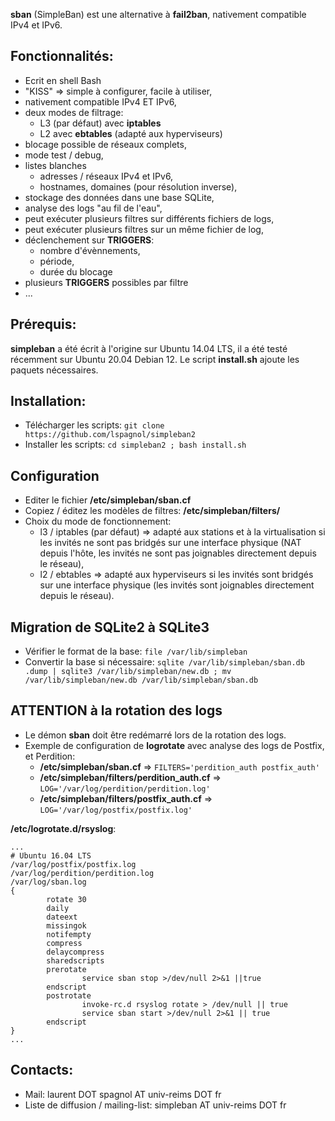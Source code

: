 **sban** (SimpleBan) est une alternative à **fail2ban**, nativement compatible IPv4 et IPv6.

## Fonctionnalités:
 * Ecrit en shell Bash
 * "KISS" => simple à configurer, facile à utiliser,
 * nativement compatible IPv4 ET IPv6,
 * deux modes de filtrage:
   * L3 (par défaut) avec **iptables**
   * L2 avec **ebtables** (adapté aux hyperviseurs)
 * blocage possible de réseaux complets,
 * mode test / debug,
 * listes blanches
   * adresses / réseaux IPv4 et IPv6,
   * hostnames, domaines (pour résolution inverse),
 * stockage des données dans une base SQLite,
 * analyse des logs "au fil de l'eau",
 * peut exécuter plusieurs filtres sur différents fichiers de logs,
 * peut exécuter plusieurs filtres sur un même fichier de log,
 * déclenchement sur **TRIGGERS**:
   * nombre d'évènnements,
   * période,
   * durée du blocage
 * plusieurs **TRIGGERS** possibles par filtre
 * ...

## Prérequis:
**simpleban** a été écrit à l'origine sur Ubuntu 14.04 LTS, il a été testé
récemment sur Ubuntu 20.04 Debian 12.
Le script **install.sh** ajoute les paquets nécessaires.

## Installation:
 * Télécharger les scripts: ``git clone https://github.com/lspagnol/simpleban2``
 * Installer les scripts: ``cd simpleban2 ; bash install.sh``

## Configuration
 * Editer le fichier **/etc/simpleban/sban.cf**
 * Copiez / éditez les modèles de filtres: **/etc/simpleban/filters/**
 * Choix du mode de fonctionnement:
   * l3 / iptables (par défaut) => adapté aux stations et à la virtualisation si les invités ne sont pas bridgés sur une interface physique (NAT depuis l'hôte, les invités ne sont pas joignables directement depuis le réseau),
   * l2 / ebtables => adapté aux hyperviseurs si les invités sont bridgés sur une interface physique (les invités sont joignables directement depuis le réseau).

## Migration de SQLite2 à SQLite3
* Vérifier le format de la base: ``file /var/lib/simpleban``
* Convertir la base si nécessaire: ``sqlite /var/lib/simpleban/sban.db .dump | sqlite3 /var/lib/simpleban/new.db ; mv /var/lib/simpleban/new.db /var/lib/simpleban/sban.db``

## ATTENTION à la rotation des logs
* Le démon **sban** doit être redémarré lors de la rotation des logs.
* Exemple de configuration de **logrotate** avec analyse des logs de Postfix, et Perdition:
  * **/etc/simpleban/sban.cf** => `FILTERS='perdition_auth postfix_auth'`
  * **/etc/simpleban/filters/perdition_auth.cf** => `LOG='/var/log/perdition/perdition.log'`
  * **/etc/simpleban/filters/postfix_auth.cf** => `LOG='/var/log/postfix/postfix.log'`

**/etc/logrotate.d/rsyslog**:
```
...
# Ubuntu 16.04 LTS
/var/log/postfix/postfix.log
/var/log/perdition/perdition.log
/var/log/sban.log
{
        rotate 30
        daily
        dateext
        missingok
        notifempty
        compress
        delaycompress
        sharedscripts
        prerotate
                service sban stop >/dev/null 2>&1 ||true
        endscript
        postrotate
                invoke-rc.d rsyslog rotate > /dev/null || true
                service sban start >/dev/null 2>&1 || true       
        endscript
}
...
```

## Contacts:
* Mail: laurent DOT spagnol AT univ-reims DOT fr
* Liste de diffusion / mailing-list: simpleban AT univ-reims DOT fr

